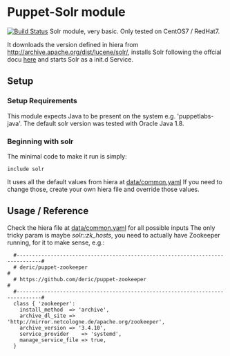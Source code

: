 # Puppet-Solr module
[![Build Status](https://travis-ci.com/valentinsavenko/puppet-solr.svg?branch=master)](https://travis-ci.com/valentinsavenko/puppet-solr)
Solr module, very basic. Only tested on CentOS7 / RedHat7.

It downloads the version defined in hiera from http://archive.apache.org/dist/lucene/solr/, installs Solr following the offcial docu [here](https://lucene.apache.org/solr/guide/7_1/taking-solr-to-production.html#taking-solr-to-production) and starts Solr as a init.d Service.

## Setup

### Setup Requirements

This module expects Java to be present on the system e.g. 'puppetlabs-java'. The default solr version was tested with Oracle Java 1.8.

### Beginning with solr

The minimal code to make it run is simply:
```
include solr
```
It uses all the default values from hiera at [data/common.yaml](data/common.yaml)
If you need to change those, create your own hiera file and override those values.

## Usage / Reference

Check the hiera file at [data/common.yaml](data/common.yaml) for all possible inputs
The only tricky param is maybe *solr::zk_hosts*, you need to actually have Zookeeper running, for it to make sense, e.g.: 
```
  #------------------------------------------------------------------------------#
  # deric/puppet-zookeeper                                                       #
  # https://github.com/deric/puppet-zookeeper                                    #
  #------------------------------------------------------------------------------#
  class { 'zookeeper': 
    install_method  => 'archive',
    archive_dl_site => 'http://mirror.netcologne.de/apache.org/zookeeper',
    archive_version => '3.4.10',
    service_provider    => 'systemd',
    manage_service_file => true,
  }
```
